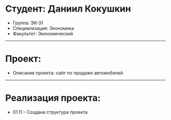 # Студент: Даниил Кокушкин
- Группа: ЭК-31
- Специализация: Экономика
- Факультет: Экономический
---
# Проект: 
- Описание проекта: сайт по продаже автомобилей
---
# Реализация проекта:
- 01.11 – Создана структура проекта

